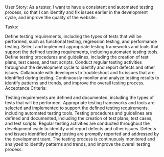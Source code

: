 User Story:
As a tester, I want to have a consistent and automated testing process, so that I can identify and fix issues earlier in the development cycle, and improve the quality of the website.

Tasks:

Define testing requirements, including the types of tests that will be performed, such as functional testing, regression testing, and performance testing.
Select and implement appropriate testing frameworks and tools that support the defined testing requirements, including automated testing tools.
Define testing procedures and guidelines, including the creation of test plans, test cases, and test scripts.
Conduct regular testing activities throughout the development cycle to identify and report defects and other issues.
Collaborate with developers to troubleshoot and fix issues that are identified during testing.
Continuously monitor and analyze testing results to identify patterns and trends, and improve the overall testing process.
Acceptance Criteria:

Testing requirements are defined and documented, including the types of tests that will be performed.
Appropriate testing frameworks and tools are selected and implemented to support the defined testing requirements, including automated testing tools.
Testing procedures and guidelines are defined and documented, including the creation of test plans, test cases, and test scripts.
Regular testing activities are conducted throughout the development cycle to identify and report defects and other issues.
Defects and issues identified during testing are promptly reported and addressed by the development team.
The testing process is continuously monitored and analyzed to identify patterns and trends, and improve the overall testing process.